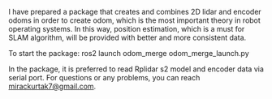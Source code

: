 I have prepared a package that creates and combines 2D lidar and encoder odoms in order to create odom,
which is the most important theory in robot operating systems.
In this way, position estimation, which is a must for SLAM algorithm,
will be provided with better and more consistent data.

To start the package: ros2 launch odom_merge odom_merge_launch.py

In the package, it is preferred to read Rplidar s2 model and encoder data via serial port.
For questions or any problems, you can reach mirackurtak7@gmail.com.
